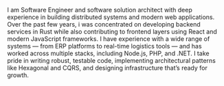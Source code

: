 I am Software Engineer and software solution
architect with deep experience in building distributed
systems and modern web applications. Over the past
few years, i was concentrated on developing backend
services in Rust while also contributing to frontend
layers using React and modern JavaScript frameworks.
I have experience with a wide range of
systems — from ERP platforms to real-time logistics
tools — and has worked across multiple stacks,
including Node.js, PHP, and .NET. I take pride in
writing robust, testable code, implementing
architectural patterns like Hexagonal and CQRS, and
designing infrastructure that’s ready for growth.
